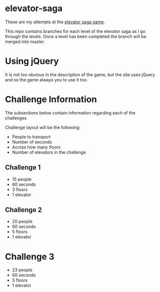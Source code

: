 # elevator-saga
These are my attempts at the [elevator saga game](http://play.elevatorsaga.com/).

This repo contains branches for each level of the elevator saga as I go through the levels. Once a level has been completed the branch will be merged into master.

# Using jQuery
It is not too obvious in the description of the game, but the site uses jQuery and so the game always you to use it too.

# Challenge Information

The subsections below contain information regarding each of the challenges

Challenge layout will be the following:
* People to transport
* Number of seconds
* Across how many floors
* Number of elevators in the challenge

## Challenge 1

* 15 people
* 60 seconds
* 3 floors
* 1 elevator

## Challenge 2

* 20 people
* 60 seconds
* 5 floors
* 1 elevator

# Challenge 3 

* 23 people
* 60 seconds
* 5 floors
* 1 elevator

